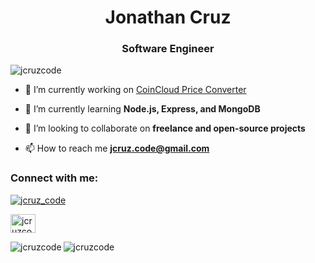 <h1 align="center">Jonathan Cruz</h1>
<h3 align="center">Software Engineer</h3>

<p align="left"> <img src="https://komarev.com/ghpvc/?username=jcruzcode&label=Profile%20views&color=0e75b6&style=flat" alt="jcruzcode" /> </p>



- 🔭 I’m currently working on [CoinCloud Price Converter](https://coinconvert.netlify.app/)

- 🌱 I’m currently learning **Node.js, Express, and MongoDB**

- 👯 I’m looking to collaborate on **freelance and open-source projects**

- 📫 How to reach me **jcruz.code@gmail.com**

<h3 align="left">Connect with me:</h3>
<p align="left">
<p align="left"> <a href="https://twitter.com/jcruz_code" target="blank"><img src="https://img.shields.io/twitter/follow/jcruz_code?logo=twitter&style=for-the-badge" alt="jcruz_code" /></a> </p>

<a href="https://linkedin.com/in/jcruzcode" target="blank"><img align="center" src="https://raw.githubusercontent.com/rahuldkjain/github-profile-readme-generator/master/src/images/icons/Social/linked-in-alt.svg" alt="jcruzcode" height="30" width="40" /></a>
</p>



<p><img align="left" src="https://github-readme-stats.vercel.app/api/top-langs?username=jcruzcode&show_icons=true&locale=en&layout=compact" alt="jcruzcode" /></p>



<p><img align="center" src="https://github-readme-streak-stats.herokuapp.com/?user=jcruzcode&" alt="jcruzcode" /></p>




